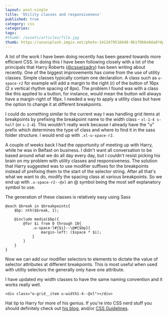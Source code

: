 ```yaml
---
layout: post-single
title: 'Utility classes and responsiveness'
published: true
category: css
categories:
tags:
#thumb: /assets/articles/file.jpg
thumb: https://ununsplash.imgix.net/photo-1422479516648-9b1f0b6e8da8?dpr=2&fit=crop&fm=jpg&h=725&q=75&w=1050
---
```


A lot of the work I have been doing recently has been geared towards more efficient CSS. In doing this I have been following closely with a lot of the principals that Harry Roberts ([@csswizadry](http://twitter.com/csswizadry)) has been writing about recently. One of the biggest improvements has come from the use of utility classes. Simple classes typically contain one declaration. A class such as `u-space-r2` for example will add a margin to the right (r) of the button of 16px (2 x vertical rhythm spacing of 8px). The problem I found was with a class like this applied to a button, for instance, would mean the button will always have a margin-right of 16px. I needed a way to apply a utility class but have the option to change it at different breakpoints.

I could do something similar to the current way I was handling grid items at breakpoints by prefixing the breakpoint name to the width class - `xl-1-4 s-half` (or `s-2-4`). This wouldn't really work because I already have the "u" prefix which determines the type of class and where to find it in the sass folder structure. I would end up with `.xl-u-space-r2`.

A couple of weeks back I had the opportunity of meeting up with Harry, while he was in Belfast on business. I didn't want all conversation to be based around what we do all day every day, but I couldn't resist picking his brain on my problem with utility classes and responsiveness. The solution that Harry suggested was to use modifier suffixes for the breakpoints instead of prefixing them to the start of the selector string. After all that's what we want to do, modify the spacing class at various breakpoints. So we end up with `.u-space-r2--@xl` an @ symbol being the most self explanatory symbol to use.

The generation of these classes is relatively easy using Sass

	@each $break in $breakpoints{
        $bp: nth($break, 1);

        @include media($bp){
        	@for $i from 0 through 10{
                .u-space-l#{$i}--\@#{$bp}{
                	margin-left: ($space * $i);
                }
            }
        }
	}

Now we can add our modifier selectors to elements to dictate the value of selector attributes at different breakpoints. This is most useful when used with utility selectors the generally only have one attribute.

I have updated my width classes to have the same naming convention and it works really well.

	<div class="o-grid__item u-width1-4--@xl"></div>

Hat tip to Harry for more of his genius. If you're into CSS nerd stuff you should definitely check out [his blog](http://csswizardry.com/#section:articles), and/or [CSS Guidelines](http://cssguidelin.es/).
